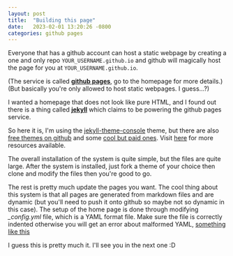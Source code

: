 ```yaml
---
layout: post
title:  "Building this page"
date:   2023-02-01 13:20:26 -0800
categories: github pages
---
```



Everyone that has a github account can host a static webpage by creating a one and only repo `YOUR_USERNAME.github.io` and github will magically host the page for you at `YOUR_USERNAME.github.io`.

(The service is called [**github pages**](https://pages.github.com/), go to the homepage for more details.)
(But basically you're only allowed to host static webpages. I guess...?) 

I wanted a homepage that does not look like pure HTML, and I found out there is a thing called [**jekyll**](https://jekyllrb.com/) which claims to be powering the github pages service.

So here it is, I'm using the [jekyll-theme-console](https://github.com/b2a3e8/jekyll-theme-console) theme, but there are also [free themes on github](https://github.com/topics/jekyll-theme) and some [cool but paid ones](https://jekyllthemes.io). Visit [here](https://jekyllrb.com/resources/) for more resources available.

The overall installation of the system is quite simple, but the files are quite large. After the system is installed, just fork a theme of your choice then clone and modify the files then you're good to go.

The rest is pretty much update the pages you want. The cool thing about this system is that all pages are generated from markdown files and are dynamic (but you'll need to push it onto github so maybe not so dynamic in this case). The setup of the home page is done through modifying *_config.yml* file, which is a YAML format file. Make sure the file is correctly indented otherwise you will get an error about malformed YAML, [something like this](https://stackoverflow.com/questions/33066015/jekyll-config-yml-did-not-find-expected-key-while-parsing-a-block-mapping)

I guess this is pretty much it. I'll see you in the next one :D